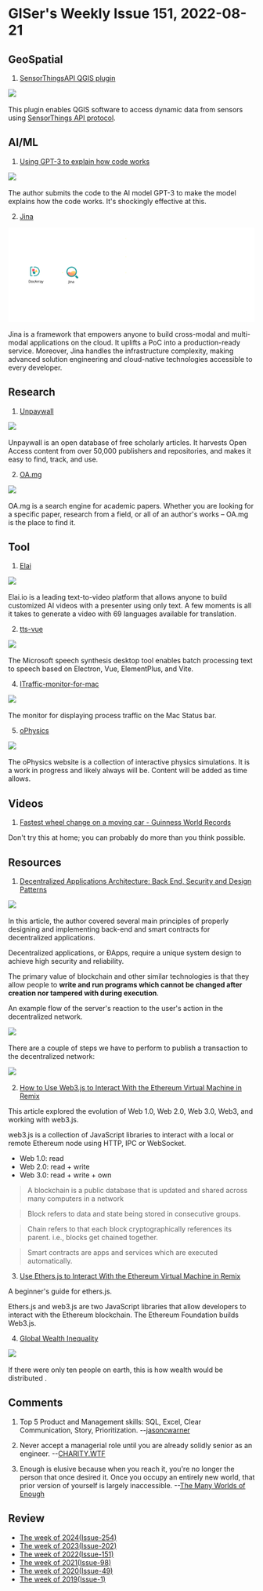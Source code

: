 # GISer's Weekly Issue 151, 2022-08-21

## GeoSpatial

1. [SensorThingsAPI QGIS plugin](https://github.com/AirBreak-UIA/SensorThingsAPI_QGIS-plugin)

![](https://user-images.githubusercontent.com/110025591/181605921-3ef9ed37-4948-4fc0-b659-dd290c7691c9.png)

This plugin enables QGIS software to access dynamic data from sensors using [SensorThings API protocol](https://www.ogc.org/standards/sensorthings).

## AI/ML

1. [Using GPT-3 to explain how code works](https://simonwillison.net/2022/Jul/9/gpt-3-explain-code/)

![](https://cdn.beekka.com/blogimg/asset/202207/bg2022070917.webp)

The author submits the code to the AI model GPT-3 to make the model explains how the code works. It's shockingly effective at this.

2. [Jina](https://github.com/jina-ai/jina)

![](https://github.com/jina-ai/jina/raw/master/.github/readme/core-tree-graph.svg?raw=true)

Jina is a framework that empowers anyone to build cross-modal and multi-modal applications on the cloud. It uplifts a PoC into a production-ready service. Moreover, Jina handles the infrastructure complexity, making advanced solution engineering and cloud-native technologies accessible to every developer.

## Research

1. [Unpaywall](https://unpaywall.org/)

![](https://cdn.beekka.com/blogimg/asset/202205/bg2022050706.webp)

Unpaywall is an open database of free scholarly articles. It harvests Open Access content from over 50,000 publishers and repositories, and makes it easy to find, track, and use.

2. [OA.mg](https://oa.mg/)

![](https://cdn.beekka.com/blogimg/asset/202205/bg2022050705.webp)

OA.mg is a search engine for academic papers. Whether you are looking for a specific paper, research from a field, or all of an author's works – OA.mg is the place to find it.

## Tool

1. [Elai](https://elai.io/)

![](https://tva1.sinaimg.cn/large/e6c9d24ely1h5b9kt5syzj21sc0tcdje.jpg)

Elai.io is a leading text-to-video platform that allows anyone to build customized AI videos with a presenter using only text. A few moments is all it takes to generate a video with 69 languages available for translation.

2. [tts-vue](https://github.com/LokerL/tts-vue)

![](https://tva1.sinaimg.cn/large/e6c9d24ely1h5b9kt08dbj20p00goq57.jpg)

The Microsoft speech synthesis desktop tool enables batch processing text to speech based on Electron, Vue, ElementPlus, and Vite.

4. [ITraffic-monitor-for-mac](https://github.com/foamzou/ITraffic-monitor-for-mac)

![](https://github.com/foamzou/ITraffic-monitor-for-mac/raw/main/snapshot.png)

The monitor for displaying process traffic on the Mac Status bar.

5. [oPhysics](https://ophysics.com/index.html)

![](https://cdn.beekka.com/blogimg/asset/202208/bg2022081815.webp)

The oPhysics website is a collection of interactive physics simulations. It is a work in progress and likely always will be. Content will be added as time allows.

## Videos

1. [Fastest wheel change on a moving car - Guinness World Records](https://www.youtube.com/watch?v=cAd_PZOSB2k)

Don't try this at home; you can probably do more than you think possible.

## Resources

1. [Decentralized Applications Architecture: Back End, Security and Design Patterns](https://www.freecodecamp.org/news/how-to-design-a-secure-backend-for-your-decentralized-application-9541b5d8bddb/)

![](https://cdn-media-1.freecodecamp.org/images/1*sd62aH6GGS1RoCR9t4QNyQ.png)

In this article, the author covered several main principles of properly designing and implementing back-end and smart contracts for decentralized applications.

Decentralized applications, or ÐApps, require a unique system design to achieve high security and reliability.

The primary value of blockchain and other similar technologies is that they allow people to **write and run programs which cannot be changed after creation nor tampered with during execution**.

An example flow of the server's reaction to the user's action in the decentralized network.

![](https://cdn-media-1.freecodecamp.org/images/86mjnQ0gwUrAbrBL4t8LFCXbC4HyckEsmFYQ)

There are a couple of steps we have to perform to publish a transaction to the decentralized network:

![](https://cdn-media-1.freecodecamp.org/images/ZFZYOVlaW-CDPFpzwutxZTCVdeM4ifLqpsK8)

2. [How to Use Web3.js to Interact With the Ethereum Virtual Machine in Remix](https://betterprogramming.pub/how-to-use-web3-js-to-interact-with-the-ethereum-virtual-machine-in-remix-f4923b18e707)

This article explored the evolution of Web 1.0, Web 2.0, Web 3.0, Web3, and working with web3.js.

web3.js is a collection of JavaScript libraries to interact with a local or remote Ethereum node using HTTP, IPC or WebSocket.

- Web 1.0: read
- Web 2.0: read + write
- Web 3.0: read + write + own

> A blockchain is a public database that is updated and shared across many computers in a network

> Block refers to data and state being stored in consecutive groups.

> Chain refers to that each block cryptographically references its parent. i.e., blocks get chained together.

> Smart contracts are apps and services which are executed automatically.

3. [Use Ethers.js to Interact With the Ethereum Virtual Machine in Remix](https://betterprogramming.pub/use-ethers-js-to-interact-with-the-ethereum-virtual-machine-in-remix-a0559fe5a0f1)

A beginner's guide for ethers.js.

Ethers.js and web3.js are two JavaScript libraries that allow developers to interact with the Ethereum blockchain. The Ethereum Foundation builds Web3.js.

4. [Global Wealth Inequality](https://www.reddit.com/r/dataisbeautiful/comments/wp8gf7/oc_if_there_were_only_10_people_on_earth_this_is/)

![](https://preview.redd.it/2vkg55fuhxh91.jpg?width=640&crop=smart&auto=webp&s=8e822b53b540e5bd6bc05956fa18d81a97544600)

If there were only ten people on earth, this is how wealth would be distributed
.

## Comments

1. Top 5 Product and Management skills: SQL, Excel, Clear Communication, Story, Prioritization.
   --[jasoncwarner](https://www.craigkerstiens.com/2021/04/27/top-5-product-and-management-skills-sql-excel-clear-communication-story-prioritization/)

2. Never accept a managerial role until you are already solidly senior as an engineer.
   --[CHARITY.WTF](https://charity.wtf/2022/03/24/twin-anxieties-of-the-engineer-manager-pendulum/)

3. Enough is elusive because when you reach it, you're no longer the person that once desired it. Once you occupy an entirely new world, that prior version of yourself is largely inaccessible.
   --[The Many Worlds of Enough](https://moretothat.com/the-many-worlds-of-enough/)

## Review

- [The week of 2024(Issue-254)](../2024/issue-254.md)
- [The week of 2023(Issue-202)](../2023/issue-202.md)
- [The week of 2022(Issue-151)](../2022/issue-151.md)
- [The week of 2021(Issue-98)](../2021/issue-98.md)
- [The week of 2020(Issue-49)](../2020/issue-49.md)
- [The week of 2019(Issue-1)](../2019/issue-1.md)
